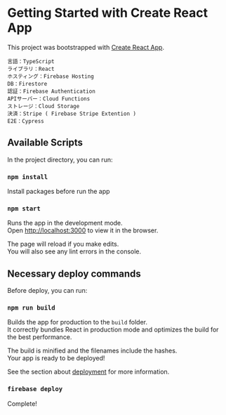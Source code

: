 # Getting Started with Create React App

This project was bootstrapped with [Create React App](https://github.com/facebook/create-react-app).

```
言語：TypeScript
ライブラリ：React
ホスティング：Firebase Hosting
DB：Firestore
認証：Firebase Authentication
APIサーバー：Cloud Functions
ストレージ：Cloud Storage
決済：Stripe ( Firebase Stripe Extention )
E2E：Cypress
```

## Available Scripts

In the project directory, you can run:

### `npm install`

Install packages before run the app

### `npm start`

Runs the app in the development mode.\
Open [http://localhost:3000](http://localhost:3000) to view it in the browser.

The page will reload if you make edits.\
You will also see any lint errors in the console.

## Necessary deploy commands

Before deploy, you can run:

### `npm run build`

Builds the app for production to the `build` folder.\
It correctly bundles React in production mode and optimizes the build for the best performance.

The build is minified and the filenames include the hashes.\
Your app is ready to be deployed!

See the section about [deployment](https://facebook.github.io/create-react-app/docs/deployment) for more information.

### `firebase deploy`

Complete!

